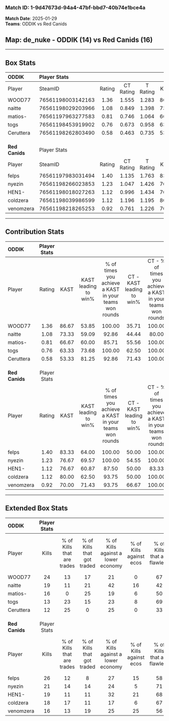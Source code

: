 ### Match ID: 1-9d47673d-94a4-47bf-bbd7-40b74e1bce4a  
**Match Date**: 2025-01-29  
**Teams**: ODDIK vs Red Canids  

## **Map**: de_nuke - ODDIK (14) vs Red Canids (16)  
---  

## Box Stats  

| **ODDIK**      | Player Stats      |        |           |          |       |      |       |         |        |      |     |
| :- | :- | :-: | :-: | :-: | :-: | :-: | :-: | :-: | :-: | :-: | :-: |
| Player         | SteamID           | Rating | CT Rating | T Rating | KAST  | ADR  | Kills | Assists | Deaths | K/D  | HS% |
| WOOD77         | 76561198003142163 |  1.36  |   1.555   |  1.283   | 86.67 | 82.2 |  24   |    4    |   17   | 1.41 | 29  |
| naitte         | 76561198029203966 |  1.08  |   0.849   |  1.398   | 73.33 | 85.7 |  19   |    9    |   21   | 0.90 | 78  |
| matios-        | 76561197963277583 |  0.81  |   0.746   |  1.064   | 66.67 | 49.9 |  16   |    5    |   21   | 0.76 | 43  |
| togs           | 76561198453919902 |  0.76  |   0.673   |  0.958   | 63.33 | 62.3 |  13   |    5    |   20   | 0.65 | 53  |
| Ceruttera      | 76561198262803490 |  0.58  |   0.463   |  0.735   | 53.33 | 46.0 |  12   |    2    |   21   | 0.57 | 41  |
|                |                   |        |           |          |       |      |       |         |        |      |     |
|                |                   |        |           |          |       |      |       |         |        |      |     |
|                |                   |        |           |          |       |      |       |         |        |      |     |
| **Red Canids** | Player Stats      |        |           |          |       |      |       |         |        |      |     |
| Player         | SteamID           | Rating | CT Rating | T Rating | KAST  | ADR  | Kills | Assists | Deaths | K/D  | HS% |
| felps          | 76561197983031494 |  1.40  |   1.135   |  1.763   | 83.33 | 98.0 |  26   |   13    |   21   | 1.24 | 57  |
| nyezin         | 76561198266023853 |  1.23  |   1.047   |  1.426   | 76.67 | 71.1 |  21   |    3    |   13   | 1.62 | 76  |
| HEN1-          | 76561198018027263 |  1.12  |   0.996   |  1.434   | 76.67 | 61.6 |  19   |    7    |   15   | 1.27 | 36  |
| coldzera       | 76561198039986599 |  1.12  |   1.196   |  1.195   | 80.00 | 66.9 |  18   |    8    |   16   | 1.13 | 33  |
| venomzera      | 76561198218265253 |  0.92  |   0.761   |  1.226   | 70.00 | 64.6 |  16   |    5    |   19   | 0.84 | 43  |
---  

## Contribution Stats  

| **ODDIK**      | Player Stats |       |                      |                                                        |                           |                                                             |                          |                                                            |
| :- | :-: | :-: | :-: | :-: | :-: | :-: | :-: | :-: |
| Player         |    Rating    | KAST  | KAST leading to win% | % of times you achieve a KAST in your teams won rounds | CT - KAST leading to win% | CT - % of times you achieve a KAST in your teams won rounds | T - KAST leading to win% | T - % of times you achieve a KAST in your teams won rounds |
| WOOD77         |     1.36     | 86.67 |        53.85         |                         100.00                         |           35.71           |                           100.00                            |          75.00           |                           100.00                           |
| naitte         |     1.08     | 73.33 |        59.09         |                         92.86                          |           44.44           |                            80.00                            |          69.23           |                           100.00                           |
| matios-        |     0.81     | 66.67 |        60.00         |                         85.71                          |           55.56           |                           100.00                            |          63.64           |                           77.78                            |
| togs           |     0.76     | 63.33 |        73.68         |                         100.00                         |           62.50           |                           100.00                            |          81.82           |                           100.00                           |
| Ceruttera      |     0.58     | 53.33 |        81.25         |                         92.86                          |           71.43           |                           100.00                            |          88.89           |                           88.89                            |
|                |              |       |                      |                                                        |                           |                                                             |                          |                                                            |
|                |              |       |                      |                                                        |                           |                                                             |                          |                                                            |
|                |              |       |                      |                                                        |                           |                                                             |                          |                                                            |
| **Red Canids** | Player Stats |       |                      |                                                        |                           |                                                             |                          |                                                            |
| Player         |    Rating    | KAST  | KAST leading to win% | % of times you achieve a KAST in your teams won rounds | CT - KAST leading to win% | CT - % of times you achieve a KAST in your teams won rounds | T - KAST leading to win% | T - % of times you achieve a KAST in your teams won rounds |
| felps          |     1.40     | 83.33 |        64.00         |                         100.00                         |           50.00           |                           100.00                            |          76.92           |                           100.00                           |
| nyezin         |     1.23     | 76.67 |        69.57         |                         100.00                         |           54.55           |                           100.00                            |          83.33           |                           100.00                           |
| HEN1-          |     1.12     | 76.67 |        60.87         |                         87.50                          |           50.00           |                            83.33                            |          69.23           |                           90.00                            |
| coldzera       |     1.12     | 80.00 |        62.50         |                         93.75                          |           50.00           |                           100.00                            |          75.00           |                           90.00                            |
| venomzera      |     0.92     | 70.00 |        71.43         |                         93.75                          |           66.67           |                           100.00                            |          75.00           |                           90.00                            |
---  

## Extended Box Stats  

| **ODDIK**      | Player Stats |                            |                            |                                    |                         |                              |                                 |        |                             |                                     |                          |                               |                            |
| :- | :-: | :-: | :-: | :-: | :-: | :-: | :-: | :-: | :-: | :-: | :-: | :-: | :-: |
| Player         |    Kills     | % of Kills that are trades | % of Kills that got traded | % of Kills against a lower economy | % of Kills against ecos | % of Kills that are flawless | % of Kills that are close duels | Deaths | % of Deaths that get traded | % of Deaths against a lower economy | % of Deaths against ecos | % of Deaths that are flawless | % of Deaths that are close |
| WOOD77         |      24      |             13             |             17             |                 21                 |            0            |              67              |                8                |   17   |             12              |                  0                  |            0             |              71               |             0              |
| naitte         |      19      |             11             |             21             |                 42                 |           16            |              42              |                5                |   21   |             10              |                  5                  |            0             |              57               |             5              |
| matios-        |      16      |             0              |             25             |                 19                 |            6            |              50              |                0                |   21   |             24              |                 10                  |            0             |              86               |             0              |
| togs           |      13      |             23             |             15             |                 23                 |            8            |              69              |                8                |   20   |             15              |                 15                  |            0             |              50               |             15             |
| Ceruttera      |      12      |             25             |             0              |                 25                 |            0            |              33              |                8                |   21   |              0              |                 14                  |            0             |              67               |             10             |
|                |              |                            |                            |                                    |                         |                              |                                 |        |                             |                                     |                          |                               |                            |
|                |              |                            |                            |                                    |                         |                              |                                 |        |                             |                                     |                          |                               |                            |
|                |              |                            |                            |                                    |                         |                              |                                 |        |                             |                                     |                          |                               |                            |
| **Red Canids** | Player Stats |                            |                            |                                    |                         |                              |                                 |        |                             |                                     |                          |                               |                            |
| Player         |    Kills     | % of Kills that are trades | % of Kills that got traded | % of Kills against a lower economy | % of Kills against ecos | % of Kills that are flawless | % of Kills that are close duels | Deaths | % of Deaths that get traded | % of Deaths against a lower economy | % of Deaths against ecos | % of Deaths that are flawless | % of Deaths that are close |
| felps          |      26      |             12             |             8              |                 27                 |           15            |              58              |               12                |   21   |             19              |                 19                  |            5             |              57               |             14             |
| nyezin         |      21      |             14             |             14             |                 24                 |            5            |              71              |               10                |   13   |              0              |                  8                  |            0             |              85               |             0              |
| HEN1-          |      19      |             11             |             11             |                 32                 |           21            |              68              |                5                |   15   |             27              |                  7                  |            0             |              67               |             0              |
| coldzera       |      18      |             17             |             11             |                 17                 |            6            |              67              |                0                |   16   |             19              |                 13                  |            0             |              38               |             13             |
| venomzera      |      16      |             13             |             19             |                 25                 |           25            |              56              |                0                |   19   |             16              |                 11                  |            0             |              47               |             0              |
